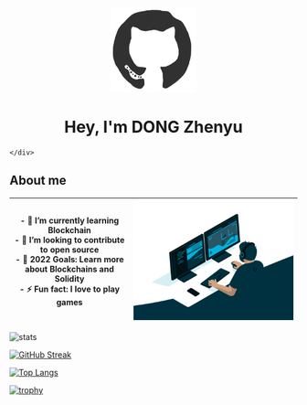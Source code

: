

<div>
    <div align="center">
		<img src="https://github.com/Dzy0726/Dzy0726/blob/main/README.assets/octo.gif" alt="GitHub Logo" width="150" height="150" />
	</div>
<h1 align="center">
	Hey, I'm DONG Zhenyu
</h1>
	<div align="left" width="40">

	</div>



## About me

| - 🔗 I’m currently learning Blockchain<br/>- 👐 I’m looking to contribute to open source<br/>- 🥅 2022 Goals: Learn more about Blockchains and Solidity<br/>- ⚡ Fun fact: I love to play games | ![coding](https://github.com/Dzy0726/Dzy0726/blob/main/README.assets/codeing.gif) |
| ------------------------------------------------------------ | ------------------------------------------------------------ |






![stats](https://github-readme-stats.vercel.app/api?username=Dzy0726&theme=transparent&hide=contribs&show_icons=true)



[![GitHub Streak](https://streak-stats.demolab.com?user=Dzy0726&theme=transparent)](https://git.io/streak-stats)

[![Top Langs](https://github-readme-stats.vercel.app/api/top-langs/?username=Dzy0726&&layout=compact&theme=transparent)](https://github.com/anuraghazra/github-readme-stats)

[![trophy](https://github-profile-trophy.vercel.app/?username=Dzy0726&margin-w=15&theme=gruvbox&title=MultiLanguage)](https://github.com/ryo-ma/github-profile-trophy)




